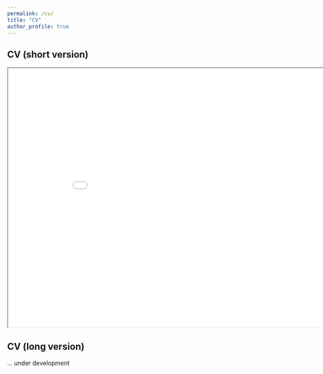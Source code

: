 ```yaml
---
permalink: /cv/
title: "CV"
author_profile: true
---
```


## CV (short version)
<iframe src="/files/cv.pdf" height="600" width="900"></iframe>

## CV (long version)
... under development